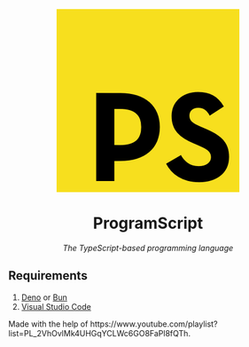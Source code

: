 [Deno]: https://deno.com
[Bun]: https://bun.sh
[Visual Studio Code]: https://code.visualstudio.com
<div align="center">
    <img src="images/ProgramScript.png" align="center">
    <h1 align="center">ProgramScript</h1>
    <em align="center">The TypeScript-based programming language</em>
</div>

## Requirements
1. [Deno] or [Bun]
2. [Visual Studio Code]

<footer>Made with the help of https://www.youtube.com/playlist?list=PL_2VhOvlMk4UHGqYCLWc6GO8FaPl8fQTh.</footer>
